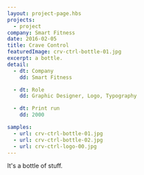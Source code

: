 ```yaml
---
layout: project-page.hbs
projects:
  - project
company: Smart Fitness
date: 2016-02-05
title: Crave Control
featuredImage: crv-ctrl-bottle-01.jpg
excerpt: a bottle.
detail:
  - dt: Company
    dd: Smart Fitness

  - dt: Role
    dd: Graphic Designer, Logo, Typography

  - dt: Print run
    dd: 2000

samples:
  - url: crv-ctrl-bottle-01.jpg
  - url: crv-ctrl-bottle-02.jpg
  - url: crv-ctrl-logo-00.jpg
---
```

It's a bottle of stuff.
